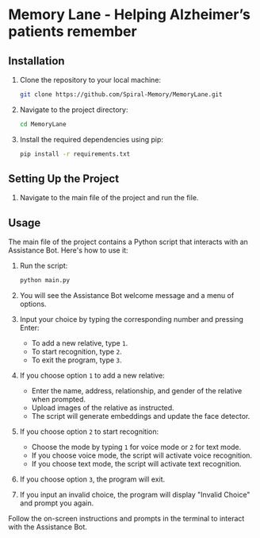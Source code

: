 # Memory Lane - Helping Alzheimer’s patients remember

## Installation

1. Clone the repository to your local machine:

    ```bash
    git clone https://github.com/Spiral-Memory/MemoryLane.git
    ```

2. Navigate to the project directory:

    ```bash
    cd MemoryLane
    ```

3. Install the required dependencies using pip:

    ```bash
    pip install -r requirements.txt
    ```

## Setting Up the Project

1. Navigate to the main file of the project and run the file.

## Usage

The main file of the project contains a Python script that interacts with an Assistance Bot. Here's how to use it:

1. Run the script:

    ```bash
    python main.py
    ```

2. You will see the Assistance Bot welcome message and a menu of options.

3. Input your choice by typing the corresponding number and pressing Enter:

    - To add a new relative, type `1`.
    - To start recognition, type `2`.
    - To exit the program, type `3`.

4. If you choose option `1` to add a new relative:
    - Enter the name, address, relationship, and gender of the relative when prompted.
    - Upload images of the relative as instructed.
    - The script will generate embeddings and update the face detector.

5. If you choose option `2` to start recognition:
    - Choose the mode by typing `1` for voice mode or `2` for text mode.
    - If you choose voice mode, the script will activate voice recognition.
    - If you choose text mode, the script will activate text recognition.

6. If you choose option `3`, the program will exit.

7. If you input an invalid choice, the program will display "Invalid Choice" and prompt you again.

Follow the on-screen instructions and prompts in the terminal to interact with the Assistance Bot.

